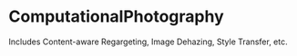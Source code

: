 # ComputationalPhotography
Includes Content-aware Regargeting, Image Dehazing, Style Transfer, etc.
